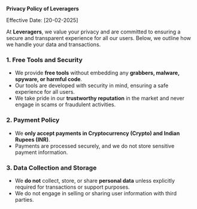 **Privacy Policy of Leveragers**

Effective Date: [20-02-2025]

At **Leveragers**, we value your privacy and are committed to ensuring a secure and transparent experience for all our users. Below, we outline how we handle your data and transactions.

### **1. Free Tools and Security**
- We provide **free tools** without embedding any **grabbers, malware, spyware, or harmful code**.
- Our tools are developed with security in mind, ensuring a safe experience for all users.
- We take pride in our **trustworthy reputation** in the market and never engage in scams or fraudulent activities.

### **2. Payment Policy**
- We **only accept payments in Cryptocurrency (Crypto) and Indian Rupees (INR)**.
- Payments are processed securely, and we do not store sensitive payment information.

### **3. Data Collection and Storage**
- We **do not** collect, store, or share **personal data** unless explicitly required for transactions or support purposes.
- We do not engage in selling or sharing user information with third parties.



